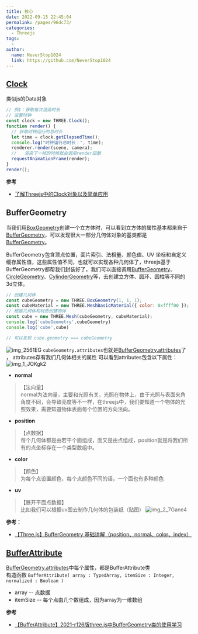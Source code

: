 ```yaml
---
title: 核心
date: 2022-09-15 22:45:04
permalink: /pages/96dc73/
categories:
  - Threejs
tags:
  - 
author: 
  name: NeverStop1024
  link: https://github.com/NeverStop1024
---
```

## [Clock](https://threejs.org/docs/index.html#api/zh/core/Clock)
类似js的Data对象
```javascript
// 例1：获取每次渲染时长
// 设置时钟
const clock = new THREE.Clock();
function render() {
  // 获取时钟运行的总时长
  let time = clock.getElapsedTime();
  console.log("时钟运行总时长：", time);
  renderer.render(scene, camera);
  //   渲染下一帧的时候就会调用render函数
  requestAnimationFrame(render);
}
render();
```
**参考**
* [了解Threejs中的Clock对象以及简单应用](https://blog.csdn.net/PirateRaccoon/article/details/121671307)

## BufferGeometry
当我们用[BoxGeometry](https://threejs.org/docs/index.html#api/zh/geometries/BoxGeometry)创建一个立方体时，可以看到立方体的属性基本都来自于[BufferGeometry](https://threejs.org/docs/index.html#api/zh/geometries/BoxGeometry.parameters)，可以发现很大一部分几何体对象的基类都是[BufferGeometry](https://threejs.org/docs/index.html#api/zh/core/BufferGeometry)。  

BufferGeometry包含顶点位置，面片索引、法相量、颜色值、UV 坐标和自定义缓存属性值，这些属性值不同，也就可以实现各种几何体了，threejs基于BufferGeometry都帮我们封装好了，我们可以直接调用[BufferGeometry](https://threejs.org/docs/index.html#api/zh/geometries/BoxGeometry)、[CircleGeometry](https://threejs.org/docs/index.html#api/zh/geometries/CircleGeometry)、[CylinderGeometry](https://threejs.org/docs/index.html#api/zh/geometries/CylinderGeometry)等，去创建立方体、圆环、圆柱等不同的3d立体。
```javascript
// 创建几何体
const cubeGeometry = new THREE.BoxGeometry(1, 1, 1);
const cubeMaterial = new THREE.MeshBasicMaterial({ color: 0xffff00 });
// 根据几何体和材质创建物体
const cube = new THREE.Mesh(cubeGeometry, cubeMaterial);
console.log('cubeGeometry',cubeGeometry)
console.log('cube',cube)

// 可以发现 cube.geometry === cubeGeometry
```
![img_2561EG](https://cdn.jsdelivr.net/gh/NeverStop1024/images-store@main/blog/img_2561EG.png)
`cubeGeometry.attributes`也就是[BufferGeometry.attributes](https://threejs.org/docs/index.html#api/zh/core/BufferGeometry.attributes)了 ， attributes存有我们几何体相关的属性
可以看到attributes包含以下属性：
![img_1_JOKgk2](https://cdn.jsdelivr.net/gh/NeverStop1024/images-store@main/blog/img_1_JOKgk2.png)

* **normal**  
> 【法向量】  
> normal为法向量，主要和光照有关，光照在物体上，由于光照与表面夹角角度不同，会导致亮度等不一样，在threejs中，我们要知道一个物体的光照效果，需要知道物体表面每个位置的方向法向。

* **position**
> 【点数据】  
> 每个几何体都是由若干个面组成，面又是由点组成，position就是将我们所有的点坐标存在一个类型数组中。

* **color**
> 【颜色】  
> 为每个点设置颜色，每个点颜色不同的话，一个面也有多种颜色

* **uv**
> 【展开平面点数据】  
> 比如我们可以根据uv图去制作几何体的包装纸（贴图）
![img_2_7Gane4](https://cdn.jsdelivr.net/gh/NeverStop1024/images-store@main/blog/img_2_7Gane4.png)

**参考：**
* [【Three.js】BufferGeometry 基础讲解（position、normal、color、index）](https://blog.csdn.net/qq_34695703/article/details/110431789)

## [BufferAttribute](https://threejs.org/docs/index.html#api/zh/core/BufferAttribute)
[BufferGeometry.attributes](https://threejs.org/docs/index.html#api/zh/core/BufferGeometry.attributes)中每个属性，都是BufferAttribute类  
构造函数 `BufferAttribute( array : TypedArray, itemSize : Integer, normalized : Boolean )`
* array -- 点数据
* itemSize -- 每个点由几个数组成，因为array为一维数组

**参考**
* [【BufferAttribute】2021-r126版three.js中BufferGeometry类的使用学习](https://blog.csdn.net/qq_41562387/article/details/114460892)
